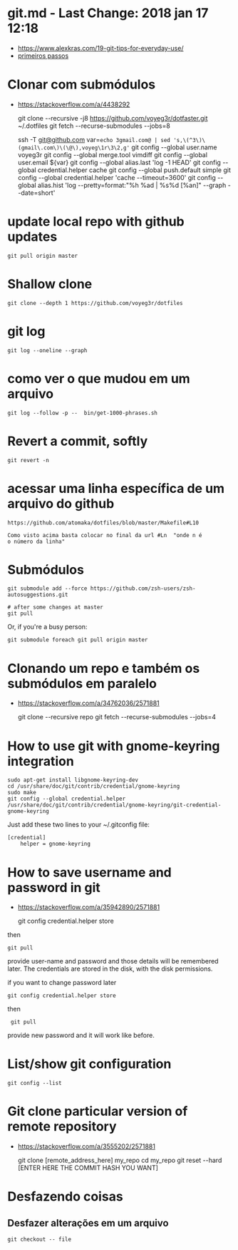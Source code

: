 # git.md - Last Change: 2018 jan 17 12:18
+ https://www.alexkras.com/19-git-tips-for-everyday-use/
+ [primeiros passos](https://git-scm.com/book/pt-br/v1/Primeiros-passos-Uma-Breve-Hist%C3%B3ria-do-Git)
# Clonar com submódulos
+ https://stackoverflow.com/a/4438292

    git clone --recursive -j8 https://github.com/voyeg3r/dotfaster.git ~/.dotfiles
    git fetch --recurse-submodules --jobs=8

    ssh -T git@github.com
    var=`echo 3gmail.com@ | sed 's,\(^3\)\(gmail\.com\)\(\@\),voyeg\1r\3\2,g'`
    git config --global user.name voyeg3r
    git config --global merge.tool vimdiff
    git config --global user.email ${var}
    git config --global alias.last 'log -1 HEAD'
    git config --global credential.helper cache
    git config --global push.default simple
    git config --global credential.helper 'cache --timeout=3600'
    git config --global alias.hist 'log --pretty=format:"%h %ad | %s%d [%an]" --graph --date=short'

# update local repo with github updates

    git pull origin master

# Shallow clone

    git clone --depth 1 https://github.com/voyeg3r/dotfiles

# git log

    git log --oneline --graph

# como ver o que mudou em um arquivo

    git log --follow -p --  bin/get-1000-phrases.sh


# Revert a commit, softly

    git revert -n

# acessar uma linha específica de um arquivo do github

    https://github.com/atomaka/dotfiles/blob/master/Makefile#L10

    Como visto acima basta colocar no final da url #Ln  "onde n é
    o número da linha"

# Submódulos

    git submodule add --force https://github.com/zsh-users/zsh-autosuggestions.git

    # after some changes at master
    git pull


Or, if you're a busy person:

    git submodule foreach git pull origin master

# Clonando um repo e também os submódulos em paralelo
+ https://stackoverflow.com/a/34762036/2571881

    git clone --recursive repo
    git fetch --recurse-submodules --jobs=4

# How to use git with gnome-keyring integration

    sudo apt-get install libgnome-keyring-dev
    cd /usr/share/doc/git/contrib/credential/gnome-keyring
    sudo make
    git config --global credential.helper /usr/share/doc/git/contrib/credential/gnome-keyring/git-credential-gnome-keyring

Just add these two lines to your ~/.gitconfig file:

    [credential]
        helper = gnome-keyring

# How to save username and password in git
+ https://stackoverflow.com/a/35942890/2571881

    git config credential.helper store

then

    git pull

provide user-name and password and those details will be remembered later. The
credentials are stored in the disk, with the disk permissions.

if you want to change password later

    git config credential.helper store

then

     git pull

provide new password and it will work like before.

# List/show git configuration

    git config --list
# Git clone particular version of remote repository
+ https://stackoverflow.com/a/3555202/2571881

    git clone [remote_address_here] my_repo
    cd my_repo
    git reset --hard [ENTER HERE THE COMMIT HASH YOU WANT]

# Desfazendo coisas
## Desfazer alterações em um arquivo

    git checkout -- file

